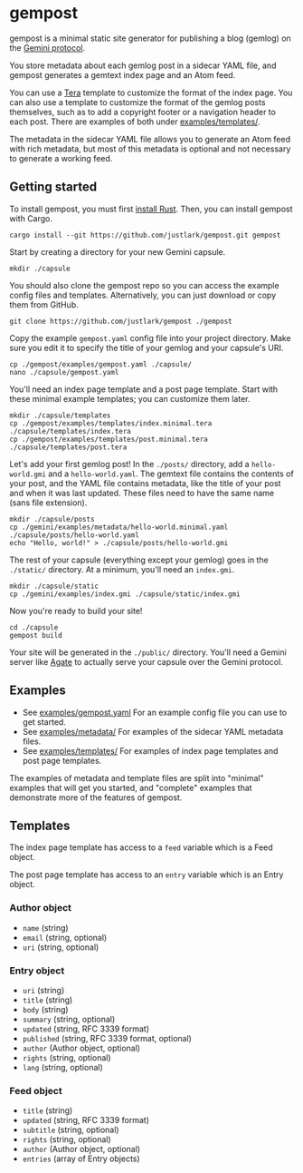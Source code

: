 # gempost

gempost is a minimal static site generator for publishing a blog (gemlog) on
the [Gemini protocol](https://geminiprotocol.net/).

You store metadata about each gemlog post in a sidecar YAML file, and gempost
generates a gemtext index page and an Atom feed.

You can use a [Tera](https://keats.github.io/tera/) template to customize the
format of the index page. You can also use a template to customize the format
of the gemlog posts themselves, such as to add a copyright footer or a
navigation header to each post. There are examples of both under
[examples/templates/](./examples/templates/).

The metadata in the sidecar YAML file allows you to generate an Atom feed with
rich metadata, but most of this metadata is optional and not necessary to
generate a working feed.

## Getting started

To install gempost, you must first [install
Rust](https://www.rust-lang.org/tools/install). Then, you can install gempost
with Cargo.

```shell
cargo install --git https://github.com/justlark/gempost.git gempost
```

Start by creating a directory for your new Gemini capsule.

```shell
mkdir ./capsule
```

You should also clone the gempost repo so you can access the example config
files and templates. Alternatively, you can just download or copy them from
GitHub.

```shell
git clone https://github.com/justlark/gempost ./gempost
```

Copy the example `gempost.yaml` config file into your project directory. Make
sure you edit it to specify the title of your gemlog and your capsule's URI.

```shell
cp ./gempost/examples/gempost.yaml ./capsule/
nano ./capsule/gempost.yaml
```

You'll need an index page template and a post page template. Start with these
minimal example templates; you can customize them later.

```shell
mkdir ./capsule/templates
cp ./gempost/examples/templates/index.minimal.tera ./capsule/templates/index.tera
cp ./gempost/examples/templates/post.minimal.tera ./capsule/templates/post.tera
```

Let's add your first gemlog post! In the `./posts/` directory, add a
`hello-world.gmi` and a `hello-world.yaml`. The gemtext file contains the
contents of your post, and the YAML file contains metadata, like the title of
your post and when it was last updated. These files need to have the same name
(sans file extension).

```shell
mkdir ./capsule/posts
cp ./gemini/examples/metadata/hello-world.minimal.yaml ./capsule/posts/hello-world.yaml
echo "Hello, world!" > ./capsule/posts/hello-world.gmi
```

The rest of your capsule (everything except your gemlog) goes in the
`./static/` directory. At a minimum, you'll need an `index.gmi`.
```shell
mkdir ./capsule/static
cp ./gemini/examples/index.gmi ./capsule/static/index.gmi
```

Now you're ready to build your site!

```shell
cd ./capsule
gempost build
```

Your site will be generated in the `./public/` directory. You'll need a Gemini
server like [Agate](https://github.com/mbrubeck/agate) to actually serve your
capsule over the Gemini protocol.

## Examples

- See [examples/gempost.yaml](./examples/gempost.yaml) For an example config
  file you can use to get started.
- See [examples/metadata/](./examples/metadata/) For examples of the sidecar
  YAML metadata files.
- See [examples/templates/](./examples/templates/) For examples of index page
  templates and post page templates.

The examples of metadata and template files are split into "minimal" examples
that will get you started, and "complete" examples that demonstrate more of the
features of gempost.

## Templates

The index page template has access to a `feed` variable which is a Feed object.

The post page template has access to an `entry` variable which is an Entry
object.

### Author object

- `name` (string)
- `email` (string, optional)
- `uri` (string, optional)

### Entry object

- `uri` (string)
- `title` (string)
- `body` (string)
- `summary` (string, optional)
- `updated` (string, RFC 3339 format)
- `published` (string, RFC 3339 format, optional)
- `author` (Author object, optional)
- `rights` (string, optional)
- `lang` (string, optional)

### Feed object

- `title` (string)
- `updated` (string, RFC 3339 format)
- `subtitle` (string, optional)
- `rights` (string, optional)
- `author` (Author object, optional)
- `entries` (array of Entry objects)

